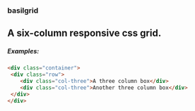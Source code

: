### basilgrid
A six-column responsive css grid.
--------------------------------

##### Examples:
```html
<div class="container">
 <div class="row">
	<div class="col-three">A three column box</div>
	<div class="col-three">Another three column box</div>
 </div>
</div>
```
